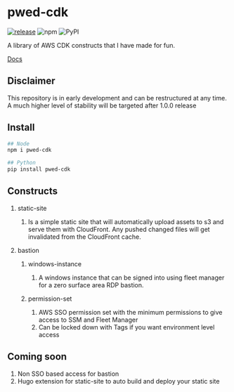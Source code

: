 # pwed-cdk

[![release](https://github.com/pwed/pwed-cdk/actions/workflows/release.yml/badge.svg)](https://github.com/pwed/pwed-cdk/actions/workflows/release.yml)
![npm](https://img.shields.io/npm/v/pwed-cdk?color=%2368A063)
![PyPI](https://img.shields.io/pypi/v/pwed-cdk?color=%23306998)

A library of AWS CDK constructs that I have made for fun.

[Docs](/API.md)

## Disclaimer

This repository is in early development and can be restructured at any time.
A much higher level of stability will be targeted after 1.0.0 release

## Install

```sh
## Node
npm i pwed-cdk

## Python
pip install pwed-cdk
```

## Constructs

1. static-site

   1. Is a simple static site that will automatically upload assets to s3 and serve them with CloudFront. Any pushed changed files will get invalidated from the CloudFront cache.
2. bastion

   1. windows-instance

      1. A windows instance that can be signed into using fleet manager for a zero surface area RDP bastion.
   2. permission-set

      1. AWS SSO permission set with the minimum permissions to give access to SSM and Fleet Manager
      2. Can be locked down with Tags if you want environment level access

## Coming soon

1. Non SSO based access for bastion
2. Hugo extension for static-site to auto build and deploy your static site
